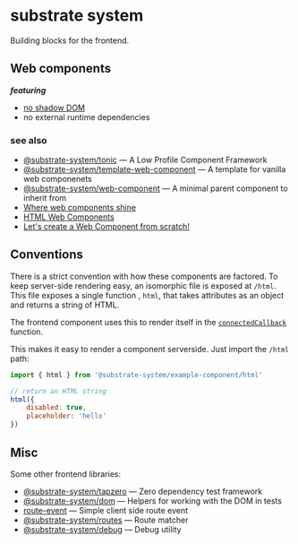 # substrate system

Building blocks for the frontend.

## Web components

__*featuring*__

* [no shadow DOM](https://gomakethings.com/the-shadow-dom-is-an-antipattern/)
* no external runtime dependencies

### see also

* [@substrate-system/tonic](https://github.com/substrate-system/tonic) &mdash;
A Low Profile Component Framework
* [@substrate-system/template-web-component](https://github.com/substrate-system/template-web-component)
&mdash;  A template for vanilla web componenets
* [@substrate-system/web-component](https://github.com/substrate-system/web-component)
&mdash; A minimal parent component to inherit from
* [Where web components shine](https://daverupert.com/2024/10/super-web-components-sunshine/)
* [HTML Web Components](https://gomakethings.com/html-web-components/)
* [Let's create a Web Component from scratch!](https://gomakethings.com/lets-create-a-web-component-from-scratch/)

## Conventions

There is a strict convention with how these components are factored. To keep
server-side rendering easy, an isomorphic file is exposed at `/html`. This file
exposes a single function , `html`, that takes attributes as an object and
returns a string of HTML.

The frontend component uses this to render itself in the [`connectedCallback`](https://developer.mozilla.org/en-US/docs/Web/API/Web_components/Using_custom_elements#custom_element_lifecycle_callbacks)
function.

This makes it easy to render a component serverside. Just import the
`/html` path:

```js
import { html } from '@substrate-system/example-component/html'

// return an HTML string
html({
    disabled: true,
    placeholder: 'hello'
})
```


## Misc

Some other frontend libraries:

* [@substrate-system/tapzero](https://github.com/substrate-system/tapzero) &mdash;
Zero dependency test framework
* [@substrate-system/dom](https://github.com/substrate-system/dom) &mdash; Helpers
for working with the DOM in tests
* [route-event](https://github.com/substrate-system/route-event) &mdash; Simple
client side route event
* [@substrate-system/routes](https://github.com/substrate-system/routes) &mdash;
Route matcher
* [@substrate-system/debug](https://github.com/substrate-system/debug) &mdash;
Debug utility

